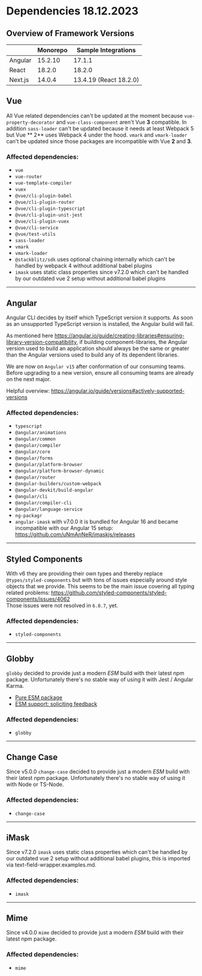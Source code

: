 # Dependencies 18.12.2023

## Overview of Framework Versions

|         | Monorepo | Sample Integrations    |
| ------- | -------- | ---------------------- |
| Angular | 15.2.10  | 17.1.1                 |
| React   | 18.2.0   | 18.2.0                 |
| Next.js | 14.0.4   | 13.4.19 (React 18.2.0) |

## Vue

All Vue related dependencies can't be updated at the moment because `vue-property-decorator` and `vue-class-component`
aren't Vue **3** compatible. In addition `sass-loader` can't be updated because it needs at least Webpack 5 but Vue **
2** uses Webpack 4 under the hood. `vmark` and `vmark-loader` can't be updated since those packages are incompatible
with Vue **2** and **3**.

### Affected dependencies:

- `vue`
- `vue-router`
- `vue-template-compiler`
- `vuex`
- `@vue/cli-plugin-babel`
- `@vue/cli-plugin-router`
- `@vue/cli-plugin-typescript`
- `@vue/cli-plugin-unit-jest`
- `@vue/cli-plugin-vuex`
- `@vue/cli-service`
- `@vue/test-utils`
- `sass-loader`
- `vmark`
- `vmark-loader`
- `@stackblitz/sdk` uses optional chaining internally which can't be handled by webpack 4 without additional babel
  plugins
- `imask` uses static class properties since v7.2.0 which can't be handled by our outdated vue 2 setup without
  additional babel plugins

---

## Angular

Angular CLI decides by itself which TypeScript version it supports. As soon as an unsupported TypeScript version is
installed, the Angular build will fail.

As mentioned here https://angular.io/guide/creating-libraries#ensuring-library-version-compatibility, if building
component-libraries, the Angular version used to build an application should always be the same or greater than the
Angular versions used to build any of its dependent libraries.

We are now on `Angular v15` after conformation of our consuming teams. Before upgrading to a new version, ensure all
consuming teams are already on the next major.

Helpful overview: https://angular.io/guide/versions#actively-supported-versions

### Affected dependencies:

- `typescript`
- `@angular/animations`
- `@angular/common`
- `@angular/compiler`
- `@angular/core`
- `@angular/forms`
- `@angular/platform-browser`
- `@angular/platform-browser-dynamic`
- `@angular/router`
- `@angular-builders/custom-webpack`
- `@angular-devkit/build-angular`
- `@angular/cli`
- `@angular/compiler-cli`
- `@angular/language-service`
- `ng-packagr`
- `angular-imask` with v7.0.0 it is bundled for Angular 16 and became incompatible with our Angular 15 setup:
  https://github.com/uNmAnNeR/imaskjs/releases

---

## Styled Components

With v6 they are providing their own types and thereby replace `@types/styled-components` but with tons of issues
especially around style objects that we provide. This seems to be the main issue covering all typing related problems:
https://github.com/styled-components/styled-components/issues/4062  
Those issues were not resolved in `6.0.7`, yet.

### Affected dependencies:

- `styled-components`

---

## Globby

`globby` decided to provide just a modern _ESM_ build with their latest npm package. Unfortunately there's no stable way
of using it with Jest / Angular Karma.

- [Pure ESM package](https://gist.github.com/sindresorhus/a39789f98801d908bbc7ff3ecc99d99c#how-can-i-make-my-typescript-project-output-esm)
- [ESM support: soliciting feedback](https://github.com/TypeStrong/ts-node/issues/1007)

### Affected dependencies:

- `globby`

---

## Change Case

Since v5.0.0 `change-case` decided to provide just a modern _ESM_ build with their latest npm package. Unfortunately
there's no stable way of using it with Node or TS-Node.

### Affected dependencies:

- `change-case`

---

## iMask

Since v7.2.0 `imask` uses static class properties which can't be handled by our outdated vue 2 setup without additional
babel plugins, this is imported via text-field-wrapper.examples.md.

### Affected dependencies:

- `imask`

---

## Mime

Since v4.0.0 `mime` decided to provide just a modern _ESM_ build with their latest npm package.

### Affected dependencies:

- `mime`
